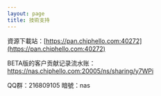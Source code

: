 ```yaml
---
layout: page
title: 技術支持 
---
```


資源下載站：[https://pan.chiphello.com:40272](https://pan.chiphello.com:40272)

BETA版的客户贡献记录流水账：https://nas.chiphello.com:20005/ns/sharing/y7WPi

QQ群：216809105 暗號：nas


